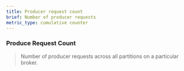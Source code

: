 ```yaml
---
title: Producer request count
brief: Number of producer requests
metric_type: cumulative counter
---
```

### Produce Request Count

> Number of producer requests across all partitions on a particular broker.
